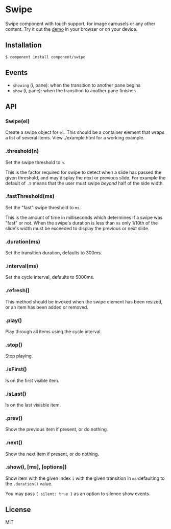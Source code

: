
# Swipe

  Swipe component with touch support, for image carousels or any other content. Try it out the [demo](http://component.github.com/swipe/) in your browser or on your device.

## Installation

    $ component install component/swipe

## Events

- `showing` (i, pane): when the transition to another pane begins
- `show` (i, pane): when the transition to another pane finishes

## API

### Swipe(el)

  Create a swipe object for `el`. This should be a container element
  that wraps a list of several items. View ./example.html for a
  working example.

### .threshold(n)

  Set the swipe threshold to `n`.

  This is the factor required for swipe
  to detect when a slide has passed the
  given threshold, and may display the next
  or previous slide. For example the default
  of `.5` means that the user must swipe _beyond_
  half of the side width.

### .fastThreshold(ms)

 Set the "fast" swipe threshold to `ms`.

 This is the amount of time in milliseconds
 which determines if a swipe was "fast" or not. When
 the swipe's duration is less than `ms` only 1/10th of
 the slide's width must be exceeded to display the previous
 or next slide.

### .duration(ms)

  Set the transition duration, defaults to 300ms.

### .interval(ms)

  Set the cycle interval, defaults to 5000ms.

### .refresh()

  This method should be invoked when the swipe element
  has been resized, or an item has been added or removed.

### .play()

  Play through all items using the cycle interval.

### .stop()

  Stop playing.

### .isFirst()

  Is on the first visible item.

### .isLast()

  Is on the last visisble item.

### .prev()

  Show the previous item if present, or do nothing.

### .next()

  Show the next item if present, or do nothing.

### .show(i, [ms], [options])

  Show item with the given index `i` with the given
  transition in `ms` defaulting to the `.duration()` value.

  You may pass `{ silent: true }` as an option to silence show events.

## License

  MIT
